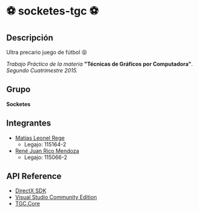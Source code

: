 # :soccer: socketes-tgc :soccer:

## Descripción
Ultra precario juego de fútbol :stuck_out_tongue_closed_eyes:

*Trabajo Práctico de la materia* **"Técnicas de Gráficos por Computadora"**. *Segundo Cuatrimestre 2015.*

## Grupo
**Socketes**

## Integrantes
* [Matías Leonel Rege](https://github.com/matiasrege) 
  * Legajo: 115164-2
* [René Juan Rico Mendoza](https://github.com/rejurime) 
  * Legajo:	115066-2

## API Reference
* [DirectX SDK](http://www.microsoft.com/en-us/download/details.aspx?displaylang=en&id=6812)
* [Visual Studio Community Edition](https://www.visualstudio.com/vs/community)
* [TGC.Core](https://www.nuget.org/packages/TGC.Core/)
